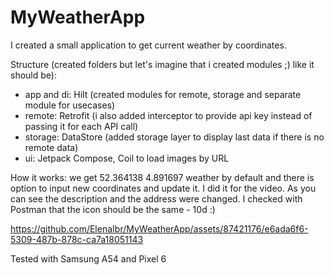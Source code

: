 # MyWeatherApp

I created a small application to get current weather by coordinates.

Structure (created folders but let's imagine that i created modules ;) like it should be):
- app and di: Hilt (created modules for remote, storage and separate module for usecases)
- remote: Retrofit (i also added interceptor to provide api key instead of passing it for each API call)
- storage: DataStore (added storage layer to display last data if there is no remote data)
- ui: Jetpack Compose, Coil to load images by URL


How it works: we get 52.364138 4.891697 weather by default and there is option to input new coordinates and update it. I did it for the video. As you can see the description and the address were changed. I checked with Postman that the icon should be the same - 10d :)

https://github.com/ElenaIbr/MyWeatherApp/assets/87421176/e6ada6f6-5309-487b-878c-ca7a18051143

Tested with Samsung A54 and Pixel 6








